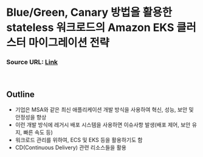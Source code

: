 # Blue/Green, Canary 방법을 활용한 stateless 워크로드의 Amazon EKS 클러스터 마이그레이션 전략

### Source URL: [Link](https://aws.amazon.com/ko/blogs/tech/blue-green-or-canary-amazon-eks-clusters-migration-for-stateless-argocd-workloads/)

<br>

## Outline

- 기업은 MSA와 같은 최신 애플리케이션 개발 방식을 사용하여 혁신, 성능, 보안 및 안정성을 향상
- 이런 개발 방식에 레거시 배포 시스템을 사용하면 이슈사항 발생(배포 제어, 보안 유지, 빠른 속도 등)
- 워크로드 관리를 위하여, ECS 및 EKS 등을 활용하기도 함
- CD(Continuous Delivery) 관련 리소스들을 활용


















